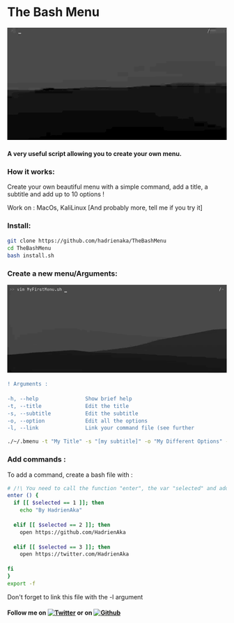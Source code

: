 # The Bash Menu
![](menu.gif)
#### A very useful script allowing you to create your own menu.


### How it works:
<p>Create your own beautiful menu with a simple command, add a title, a subtitle and
add up to 10 options !</p>
<p>Work on : MacOs, KaliLinux [And probably more, tell me if you try it]</p>

### Install:
```bash
git clone https://github.com/hadrienaka/TheBashMenu
cd TheBashMenu
bash install.sh
```

### Create a new menu/Arguments:
![](exemples.gif)
```diff
! Arguments :

-h, --help               Show brief help
-t, --title              Edit the title
-s, --subtitle           Edit the subtitle
-o, --option             Edit all the options
-l, --link               Link your command file (see further

```


```bash
./~/.bmenu -t "My Title" -s "[my subtitle]" -o "My Different Options" -l mycommand.sh
```

### Add commands :
<p> To add a command, create a bash file with : </p>

```bash
# /!\ You need to call the function "enter", the var "selected" and add "export -f" /!\
enter () {
  if [[ $selected == 1 ]]; then 
    echo "By HadrienAka"

  elif [[ $selected == 2 ]]; then 
    open https://github.com/HadrienAka

  elif [[ $selected == 3 ]]; then 
    open https://twitter.com/HadrienAka

fi
}
export -f
```
<p> Don't forget to link this file with the -l argument
  
 

#### Follow me on [![Twitter][1.2]][1] or on [![Github][6.1]][6]
[1.2]: http://i.imgur.com/tXSoThF.png (twitter icon without padding)
[6.1]: http://i.imgur.com/0o48UoR.png (github icon with padding)
[1]: https://twitter.com/hadrienaka
[6]: http://www.github.com/hadrienaka
